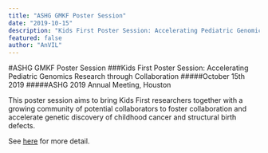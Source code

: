 ```yaml
---
title: "ASHG GMKF Poster Session"
date: "2019-10-15"
description: "Kids First Poster Session: Accelerating Pediatric Genomics Research through Collaboration."
featured: false
author: "AnVIL"
---
```


#ASHG GMKF Poster Session
###Kids First Poster Session: Accelerating Pediatric Genomics Research through Collaboration
#####October 15th 2019
#####ASHG 2019 Annual Meeting, Houston

This poster session aims to bring Kids First researchers together with a growing community of potential collaborators to foster collaboration and accelerate genetic discovery of childhood cancer and structural birth defects.

See [here](https://www.eventbrite.com/e/kids-first-poster-session-accelerating-pediatric-genomics-research-through-collaboration-tickets-65121015711) for more detail.

